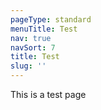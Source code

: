 ```yaml
---
pageType: standard
menuTitle: Test
nav: true
navSort: 7
title: Test
slug: ''
---
```

This is a test page
